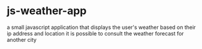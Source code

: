 # js-weather-app

a small javascript application that displays the user's weather based on their ip address and location
it is possible to consult the weather forecast for another city
